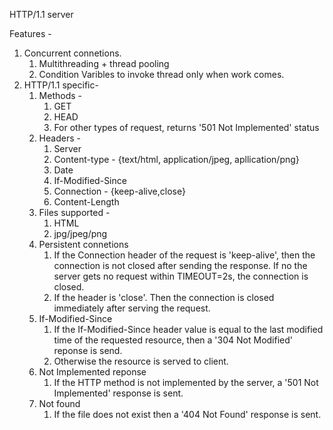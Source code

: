 HTTP/1.1 server

Features - 
1. Concurrent connetions.
    1. Multithreading + thread pooling
    2. Condition Varibles to invoke thread only when work comes.
2. HTTP/1.1 specific-
    1. Methods -
        1. GET
        2. HEAD
        3. For other types of request, returns '501 Not Implemented' status
    2. Headers - 
        1. Server
        2. Content-type - {text/html, application/jpeg, apllication/png}
        3. Date
        4. If-Modified-Since
        5. Connection - {keep-alive,close}
        6. Content-Length
    3. Files supported -
        1. HTML
        2. jpg/jpeg/png
    4. Persistent connetions 
        1. If the Connection header of the request is 'keep-alive', then the connection is not closed after sending the response. If no the server gets no request within TIMEOUT=2s, the connection is closed.
        2. If the header is 'close'. Then the connection is closed immediately after serving the request.
    5. If-Modified-Since
        1. If the If-Modified-Since header value is equal to the last modified time of the requested resource, then a '304 Not Modified' reponse is send.
        2. Otherwise the resource is served to client.
    6. Not Implemented reponse
        1. If the HTTP method is not implemented by the server, a '501 Not Implemented' response is sent.
    7. Not found
        1. If the file does not exist then a '404 Not Found' response is sent.